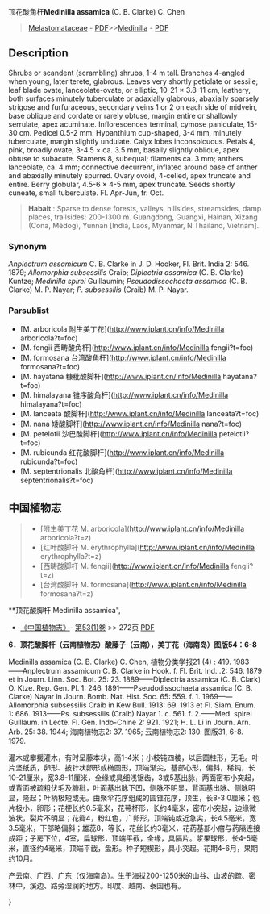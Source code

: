 顶花酸角杆**Medinilla assamica** (C. B. Clarke) C. Chen

> [Melastomataceae](http://www.iplant.cn/info/Melastomataceae?t=foc) - [PDF](http://www.iplant.cn/foc/pdf/Melastomataceae.pdf)>>[Medinilla](http://www.iplant.cn/info/Medinilla?t=foc) - [PDF](http://www.iplant.cn/foc/pdf/Medinilla.pdf)

## Description

Shrubs or scandent (scrambling) shrubs, 1-4 m tall. Branches 4-angled when young, later terete, glabrous. Leaves very shortly petiolate or sessile; leaf blade ovate, lanceolate-ovate, or elliptic, 10-21 × 3.8-11 cm, leathery, both surfaces minutely tuberculate or adaxially glabrous, abaxially sparsely strigose and furfuraceous, secondary veins 1 or 2 on each side of midvein, base oblique and cordate or rarely obtuse, margin entire or shallowly serrulate, apex acuminate. Inflorescences terminal, cymose paniculate, 15-30 cm. Pedicel 0.5-2 mm. Hypanthium cup-shaped, 3-4 mm, minutely tuberculate, margin slightly undulate. Calyx lobes inconspicuous. Petals 4, pink, broadly ovate, 3-4.5 × ca. 3.5 mm, basally slightly oblique, apex obtuse to subacute. Stamens 8, subequal; filaments ca. 3 mm; anthers lanceolate, ca. 4 mm; connective decurrent, inflated around base of anther and abaxially minutely spurred. Ovary ovoid, 4-celled, apex truncate and entire. Berry globular, 4.5-6 × 4-5 mm, apex truncate. Seeds shortly cuneate, small tuberculate. Fl. Apr-Jun, fr. Oct.

> **Habait** : 
> Sparse to dense forests, valleys, hillsides, streamsides, damp places, trailsides; 200-1300 m. Guangdong, Guangxi, Hainan, Xizang (Cona, Mêdog), Yunnan [India, Laos, Myanmar, N Thailand, Vietnam].

### Synonym
*Anplectrum assamicum* C. B. Clarke in J. D. Hooker, Fl. Brit. India 2: 546. 1879; *Allomorphia subsessilis* Craib; *Diplectria assamica* (C. B. Clarke) Kuntze; *Medinilla spirei* Guillaumin; *Pseudodissochaeta assamica* (C. B. Clarke) M. P. Nayar; *P. subsessilis* (Craib) M. P. Nayar.

### Parsublist

* [M.  arboricola  附生美丁花](http://www.iplant.cn/info/Medinilla arboricola?t=foc)
* [M.  fengii  西畴酸角杆](http://www.iplant.cn/info/Medinilla fengii?t=foc)
* [M.  formosana  台湾酸角杆](http://www.iplant.cn/info/Medinilla formosana?t=foc)
* [M.  hayatana  糠秕酸脚杆](http://www.iplant.cn/info/Medinilla hayatana?t=foc)
* [M.  himalayana  锥序酸角杆](http://www.iplant.cn/info/Medinilla himalayana?t=foc)
* [M.  lanceata  酸脚杆](http://www.iplant.cn/info/Medinilla lanceata?t=foc)
* [M.  nana  矮酸脚杆](http://www.iplant.cn/info/Medinilla nana?t=foc)
* [M.  petelotii  沙巴酸脚杆](http://www.iplant.cn/info/Medinilla petelotii?t=foc)
* [M.  rubicunda  红花酸脚杆](http://www.iplant.cn/info/Medinilla rubicunda?t=foc)
* [M.  septentrionalis  北酸角杆](http://www.iplant.cn/info/Medinilla septentrionalis?t=foc)

## 中国植物志

> * [附生美丁花  M.  arboricola](http://www.iplant.cn/info/Medinilla arboricola?t=z)
> * [红叶酸脚杆  M.  erythrophylla](http://www.iplant.cn/info/Medinilla erythrophylla?t=z)
> * [西畴酸脚杆  M.  fengii](http://www.iplant.cn/info/Medinilla fengii?t=z)
> * [台湾酸脚杆  M.  formosana](http://www.iplant.cn/info/Medinilla formosana?t=z)

**顶花酸脚杆 Medinilla assamica",

* [《中国植物志》](http://www.iplant.cn/frps)- [第53(1)卷](http://www.iplant.cn/frps/vol/53(1)) >> 272页 [PDF](http://www.iplant.cn/frps/pdf/53(1)/272a.PDF)

**6．顶花酸脚杆（云南植物志）酸藤子（云南），美丁花（海南岛）图版54：6-8**

Medinilla assamica (C. B. Clarke) C. Chen, 植物分类学报21 (4) : 419. 1983——Anplectrum assamicum C. B. Clarke in Hook. f. Fl. Brit. Ind. .2: 546. 1879 et in Journ. Linn. Soc. Bot. 25: 23. 1889——Diplectria assamica (C. B. Clark) O. Ktze. Rep. Gen. Pl. 1: 246. 1891——Pseudodissochaeta assamica (C. B. Clarke) Nayar in Journ. Bomb. Nat. Hist. Soc. 65: 559. f. 1. 1969——Allomorphia subsessilis Craib in Kew Bull. 1913: 69. 1913 et Fl. Siam. Enum. 1: 686. 1913——Ps. subsessilis (Craib) Nayar 1. c. 561. f. 2.——Med. spirei Guillaum. in Lecte. Fl. Gen. Indo-Chine 2: 921. 1921; H. L. Li in Journ. Arn. Arb. 25: 38. 1944; 海南植物志2: 37. 1965; 云南植物志2: 130. 图版31, 6-8. 1979.

灌木或攀援灌木，有时呈藤本状，高1-4米；小枝钝四棱，以后圆柱形，无毛。叶片坚纸质，卵形、披针状卵形或椭圆形，顶端渐尖，基部心形，偏斜，稀钝，长10-21厘米，宽3.8-11厘米，全缘或具细浅锯齿，3或5基出脉，两面密布小突起，或背面被疏粗伏毛及糠秕，叶面基出脉下凹，侧脉不明显，背面基出脉、侧脉明显，隆起；叶柄极短或无。由聚伞花序组成的圆锥花序，顶生，长8-3 0厘米；苞片极小，卵形；花梗长约0.5毫米，花萼杯形，长约4毫米，密布小突起，边缘微波状，裂片不明显；花瓣4，粉红色，广卵形，顶端钝或近急尖，长4.5毫米，宽3.5毫米，下部略偏斜；雄蕊8，等长，花丝长约3毫米，花药基部小瘤与药隔连接成距；子房下位，4室，扁球形，顶端平截，全缘，具隔片。浆果球形，长4-5毫米，直径约4毫米，顶端平截，盘形。种子短楔形，具小突起。花期4-6月，果期约10月。

产云南、广西、广东（仅海南岛）。生于海拔200-1250米的山谷、山坡的疏、密林中，溪边、路旁湿润的地方。印度、越南、泰国也有。

}